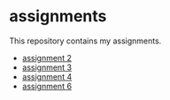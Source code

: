 # assignments
This repository contains my assignments.    
* [assignment 2](https://github.com/willemvdm/assignments/blob/master/assignment2.ipynb)
* [assignment 3](https://github.com/willemvdm/assignments/blob/master/assignment3.ipynb)
* [assignment 4](https://github.com/willemvdm/assignments/blob/master/assignment4.ipynb)
* [assignment 6](https://github.com/willemvdm/assignments/blob/master/assignment%206.ipynb)
